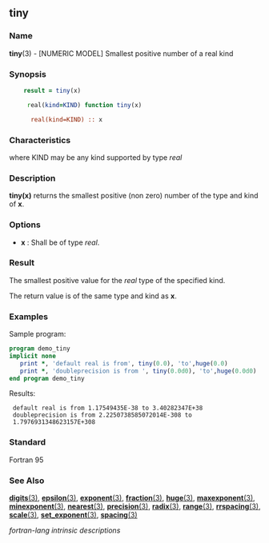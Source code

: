 ## tiny

### **Name**

**tiny**(3) - \[NUMERIC MODEL\] Smallest positive number of a real kind

### **Synopsis**
```fortran
    result = tiny(x)
```
```fortran
     real(kind=KIND) function tiny(x)

      real(kind=KIND) :: x
```
### **Characteristics**

where KIND may be any kind supported by type _real_

### **Description**

**tiny(x)** returns the smallest positive (non zero) number of the type
and kind of **x**.

### **Options**

- **x**
  : Shall be of type _real_.

### **Result**

The smallest positive value for the _real_ type of the specified kind.

The return value is of the same type and kind as **x**.

### **Examples**

Sample program:

```fortran
program demo_tiny
implicit none
   print *, 'default real is from', tiny(0.0), 'to',huge(0.0)
   print *, 'doubleprecision is from ', tiny(0.0d0), 'to',huge(0.0d0)
end program demo_tiny
```

Results:

```text
 default real is from 1.17549435E-38 to 3.40282347E+38
 doubleprecision is from 2.2250738585072014E-308 to
 1.7976931348623157E+308
```

### **Standard**

Fortran 95

### **See Also**

[**digits**(3)](#digits),
[**epsilon**(3)](#epsilon),
[**exponent**(3)](#exponent),
[**fraction**(3)](#fraction),
[**huge**(3)](#huge),
[**maxexponent**(3)](#maxexponent),
[**minexponent**(3)](#minexponent),
[**nearest**(3)](#nearest),
[**precision**(3)](#precision),
[**radix**(3)](#radix),
[**range**(3)](#range),
[**rrspacing**(3)](#rrspacing),
[**scale**(3)](#scale),
[**set_exponent**(3)](#set_exponent),
[**spacing**(3)](#spacing)

 _fortran-lang intrinsic descriptions_
